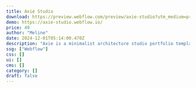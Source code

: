 ```yaml
---
title: Axie Studio
download: https://preview.webflow.com/preview/axie-studio?utm_medium=preview_link&utm_source=designer&utm_content=axie-studio&preview=86feac017b2f2da059dea747d9da8f0d&locale=en&workflow=preview
demo: https://axie-studio.webflow.io/
price: 49
author: "Meline"
date: 2024-12-01T05:14:00.470Z
description: "Axie is a minimalist architecture studio portfolio template, ideal for showcasing your achievments, services and projects online. It's a Webflow template that's been designed with readability and functionality in mind."
ssg: ["Webflow"]
css: []
ui: []
cms: []
category: []
draft: false
---
```

